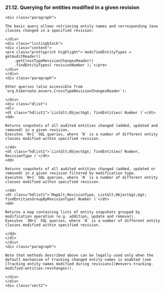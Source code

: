  ### 21.12. Querying for entities modified in a given revision

    <div class="paragraph">

    The basic query allows retrieving entity names and corresponding Java classes changed in a specified revision:

    </div>
    <div class="listingblock">
    <div class="content">
    <pre class="prettyprint highlight">`modifiedEntityTypes = getAuditReader()
    	.getCrossTypeRevisionChangesReader()
    	.findEntityTypes( revisionNumber );`</pre>
    </div>
    </div>
    <div class="paragraph">

    Other queries (also accessible from `org.hibernate.envers.CrossTypeRevisionChangesReader`):

    </div>
    <div class="dlist">
    <dl>
    <dt class="hdlist1">`List&lt;Object&gt; findEntities( Number )`</dt>
    <dd>

    Returns snapshots of all audited entities changed (added, updated and removed) in a given revision.
    Executes `N+1` SQL queries, where `N` is a number of different entity classes modified within specified revision.

    </dd>
    <dt class="hdlist1">`List&lt;Object&gt; findEntities( Number, RevisionType )`</dt>
    <dd>

    Returns snapshots of all audited entities changed (added, updated or removed) in a given revision filtered by modification type.
    Executes `N+1` SQL queries, where `N` is a number of different entity classes modified within specified revision.

    </dd>
    <dt class="hdlist1">`Map&lt;RevisionType, List&lt;Object&gt;&gt; findEntitiesGroupByRevisionType( Number )`</dt>
    <dd>

    Returns a map containing lists of entity snapshots grouped by modification operation (e.g. addition, update and removal).
    Executes `3N+1` SQL queries, where `N` is a number of different entity classes modified within specified revision.

    </dd>
    </dl>
    </div>
    <div class="paragraph">

    Note that methods described above can be legally used only when the default mechanism of tracking changed entity names is enabled (see [Tracking entity names modified during revisions](#envers-tracking-modified-entities-revchanges)).

    </div>
    </div>
    <div class="sect2">